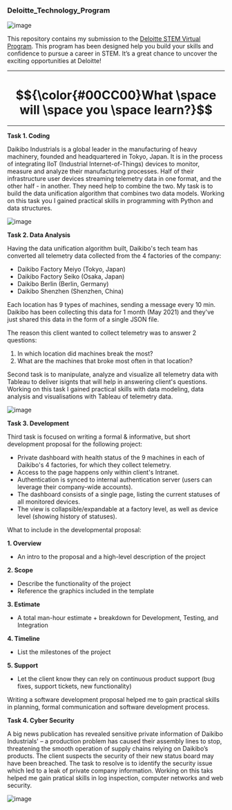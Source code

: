 ### Deloitte_Technology_Program


![image](https://github.com/Billie999/Deloitte_Technology_Project/assets/60508084/24abe347-d1da-42a9-a80d-96079ce38a31)

This repository contains my submission to the [Deloitte STEM Virtual Program](https://www.theforage.com/virtual-internships/prototype/YPWCiGNTkr6QxcpEu/Deloitte-STEM-Virtual-Experience-Program). This program has been designed help you build your skills and confidence to pursue a career in STEM. It’s a great chance to uncover the exciting opportunities at Deloitte!

*********
# $${\color{#00CC00}What \space will \space you \space learn?}$$
*********

**Task 1. Coding**

Daikibo Industrials is a global leader in the manufacturing of heavy machinery, founded and headquartered in Tokyo, Japan. It is in the process of integrating IIoT (Industrial Internet-of-Things) devices to monitor, measure and analyze their manufacturing processes. Half of their infrastructure user devices streaming telemetry data in one format, and the other half - in another. They need help to combine the two. My task is to build the data unification algorithm that combines two data models. Working on this task you I gained practical skills in programming with Python and data structures.


![image](https://github.com/Billie999/Deloitte_Technology_Project/assets/60508084/5e8bac9c-24cd-4911-a47d-57e413e3dc33)

**Task 2. Data Analysis**

Having the data unification algorithm built, Daikibo's tech team has converted all telemetry data collected from the 4 factories of the company:

  - Daikibo Factory Meiyo (Tokyo, Japan)
  - Daikibo Factory Seiko (Osaka, Japan)
  - Daikibo Berlin (Berlin, Germany)
  - Daikibo Shenzhen (Shenzhen, China)

Each location has 9 types of machines, sending a message every 10 min. Daikibo has been collecting this data for 1 month (May 2021) and they've just shared this data in the form of a single JSON file.

The reason this client wanted to collect telemetry was to answer 2 questions:
1.	In which location did machines break the most?
2.	What are the machines that broke most often in that location?

Second task is to manipulate, analyze and visualize  all telemetry data with Tableau to deliver isignts that will help in answering client's questions. Working on this task I gained practical skills with data modeling, data analysis and visualisations with Tableau of telemetry data.

![image](https://github.com/Billie999/Deloitte_Technology_Project/assets/60508084/5995d5db-cd54-49c6-a2d0-82d62723b99f)

**Task 3. Development**

Third task is focused on writing a formal & informative, but short development proposal for the following project: 
  
  - Private dashboard with health status of the 9 machines in each of Daikibo's 4 factories, for which they collect telemetry.
  - Access to the page happens only within client's Intranet.
  - Authentication is synced to internal authentication server (users can leverage their company-wide accounts).
  - The dashboard consists of a single page, listing the current statuses of all monitored devices.
  - The view is collapsible/expandable at a factory level, as well as device level (showing history of statuses). 

What to include in the developmental proposal:

**1. Overview**
  - An intro to the proposal and a high-level description of the project

**2.	Scope**
  - Describe the functionality of the project
  - Reference the graphics included in the template

**3.	Estimate**
  - A total man-hour estimate + breakdown for Development, Testing, and Integration

**4.	Timeline**
  - List the milestones of the project

**5.	Support**
  - Let the client know they can rely on continuous product support (bug fixes, support tickets, new functionality)

Writing a software development proposal helped me to gain practical skills in planning, formal communication and software development process.

**Task 4. Cyber Security**

A big news publication has revealed sensitive private information of Daikibo Industrials' – a production problem has caused their assembly lines to stop, threatening the smooth operation of supply chains relying on Daikibo’s products. The client suspects the security of their new status board may have been breached. The task to resolve is to identify the security issue which led to a leak of private company information. Working on this taks helped me gain pratical skills in log inspection, computer networks and web security.

![image](https://github.com/Billie999/Deloitte_Technology_Project/assets/60508084/e88e3546-2035-4f06-8aa5-e5df875b79eb)
